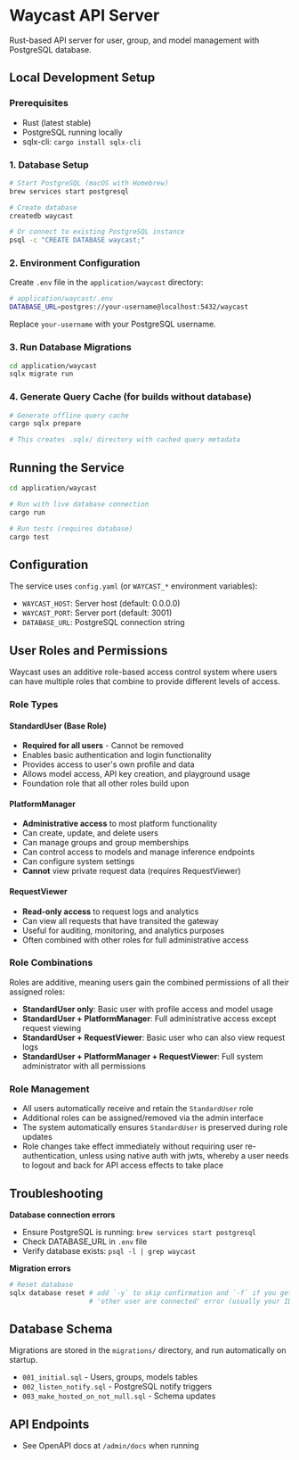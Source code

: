 # Waycast API Server

Rust-based API server for user, group, and model management with PostgreSQL database.

## Local Development Setup

### Prerequisites

- Rust (latest stable)
- PostgreSQL running locally
- sqlx-cli: `cargo install sqlx-cli`

### 1. Database Setup

```bash
# Start PostgreSQL (macOS with Homebrew)
brew services start postgresql

# Create database
createdb waycast

# Or connect to existing PostgreSQL instance
psql -c "CREATE DATABASE waycast;"
```

### 2. Environment Configuration

Create `.env` file in the `application/waycast` directory:

```bash
# application/waycast/.env
DATABASE_URL=postgres://your-username@localhost:5432/waycast
```

Replace `your-username` with your PostgreSQL username.

### 3. Run Database Migrations

```bash
cd application/waycast
sqlx migrate run
```

### 4. Generate Query Cache (for builds without database)

```bash
# Generate offline query cache
cargo sqlx prepare

# This creates .sqlx/ directory with cached query metadata
```

## Running the Service

```bash
cd application/waycast

# Run with live database connection
cargo run

# Run tests (requires database)
cargo test
```

## Configuration

The service uses `config.yaml` (or `WAYCAST_*` environment variables):

- `WAYCAST_HOST`: Server host (default: 0.0.0.0)
- `WAYCAST_PORT`: Server port (default: 3001)
- `DATABASE_URL`: PostgreSQL connection string

## User Roles and Permissions

Waycast uses an additive role-based access control system where users can have multiple roles that combine to provide different levels of access.

### Role Types

#### StandardUser (Base Role)
- **Required for all users** - Cannot be removed
- Enables basic authentication and login functionality
- Provides access to user's own profile and data
- Allows model access, API key creation, and playground usage
- Foundation role that all other roles build upon

#### PlatformManager
- **Administrative access** to most platform functionality
- Can create, update, and delete users
- Can manage groups and group memberships
- Can control access to models and manage inference endpoints
- Can configure system settings
- **Cannot** view private request data (requires RequestViewer)

#### RequestViewer
- **Read-only access** to request logs and analytics
- Can view all requests that have transited the gateway
- Useful for auditing, monitoring, and analytics purposes
- Often combined with other roles for full administrative access

### Role Combinations

Roles are additive, meaning users gain the combined permissions of all their assigned roles:

- **StandardUser only**: Basic user with profile access and model usage
- **StandardUser + PlatformManager**: Full administrative access except request viewing
- **StandardUser + RequestViewer**: Basic user who can also view request logs
- **StandardUser + PlatformManager + RequestViewer**: Full system administrator with all permissions

### Role Management

- All users automatically receive and retain the `StandardUser` role
- Additional roles can be assigned/removed via the admin interface
- The system automatically ensures `StandardUser` is preserved during role updates
- Role changes take effect immediately without requiring user re-authentication, unless using native auth with jwts, whereby a user needs to logout and back for API access effects to take place

## Troubleshooting

**Database connection errors**

- Ensure PostgreSQL is running: `brew services start postgresql`
- Check DATABASE_URL in `.env` file
- Verify database exists: `psql -l | grep waycast`

**Migration errors**

```bash
# Reset database
sqlx database reset # add `-y` to skip confirmation and `-f` if you get a
                    # 'other user are connected' error (usually your IDE is also connected)
```

## Database Schema

Migrations are stored in the `migrations/` directory, and run automatically on startup.

- `001_initial.sql` - Users, groups, models tables
- `002_listen_notify.sql` - PostgreSQL notify triggers
- `003_make_hosted_on_not_null.sql` - Schema updates

## API Endpoints

- See OpenAPI docs at `/admin/docs` when running
